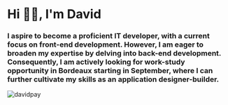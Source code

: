 Hi ✌🏼, I'm David
=================

### I aspire to become a proficient IT developer, with a current focus on front-end development. However, I am eager to broaden my expertise by delving into back-end development. Consequently, I am actively looking for work-study opportunity in Bordeaux starting in September, where I can further cultivate my skills as an application designer-builder.

![davidpay](https://komarev.com/ghpvc/?username=davidpay&label=Profile%20views&color=0e75b6&style=flat)

